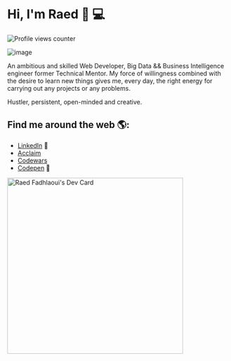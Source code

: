 # Hi, I'm Raed 👋 💻

![Profile views counter](https://komarev.com/ghpvc/?username=fadhlaouir)


![image](https://github.com/fadhlaouir/fadhlaouir/blob/main/dino.gif)

An ambitious and skilled Web Developer,  Big Data && Business Intelligence engineer former Technical Mentor. My force of willingness combined with the desire to learn new things gives me, every day, the right energy for carrying out any projects or any problems.

Hustler, persistent, open-minded and creative.


## Find me around the web 🌎: 

- <a href="https://www.linkedin.com/in/fadhlaouiraed/">LinkedIn</a> 💼
- <a href="https://www.credly.com/users/fadhlaouir/badges">Acclaim</a> 
- <a href="https://www.codewars.com/users/fadhlaouir">Codewars</a> 
- <a href="https://codepen.io/fadhlaouir"> Codepen</a> 🏓




<a href="https://app.daily.dev/fadhlaouira"><img src="https://api.daily.dev/devcards/8089bf9d84514367b55ea21e3afc55f8.png?r=vml" width="400" alt="Raed Fadhlaoui's Dev Card"/></a>




